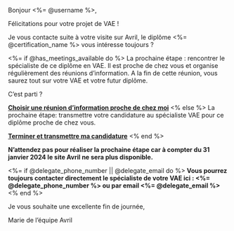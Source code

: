 [SUJET]: # (<%= @username %> pour votre diplôme de <%= @certification_name %> en VAE)

Bonjour <%= @username %>,

Félicitations pour votre projet de VAE !

Je vous contacte suite à votre visite sur Avril, le diplôme <%= @certification_name %> vous intéresse toujours ?

<%= if @has_meetings_available do %>
La prochaine étape : rencontrer le spécialiste de ce diplôme en VAE. Il est proche de chez vous et organise régulièrement des réunions d’information. A la fin de cette réunion, vous saurez tout sur votre VAE et votre futur diplôme.

C’est parti ?

**[Choisir une réunion d’information proche de chez moi](<%= @application_url %>)**
<% else %>
La prochaine étape: transmettre votre candidature au spécialiste VAE pour ce diplôme proche de chez vous.

**[Terminer et transmettre ma candidature](<%= @application_url %>)**
<% end %>

**N’attendez pas pour réaliser la prochaine étape car à compter du 31 janvier 2024 le site Avril 
ne sera plus disponible.**

<%= if @delegate_phone_number || @delegate_email do %>
**Vous pourrez toujours contacter directement le spécialiste de votre VAE 
ici :  <%= @delegate_phone_number %> ou par email <%= @delegate_email %>**
<% end %>

Je vous souhaite une excellente fin de journée,

Marie de l’équipe Avril
